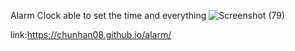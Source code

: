 Alarm Clock able to set the time and everything
![Screenshot (79)](https://github.com/user-attachments/assets/f2a8e798-c3b5-4eb7-8b58-d790eec70b80)

link:https://chunhan08.github.io/alarm/

